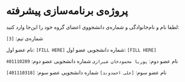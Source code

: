 # پروژه‌ی برنامه‌سازی پیشرفته
لطفا نام و نام‌خانوادگی و شماره‌ی دانشجووی اعضای گروه خود را این‌جا وارد کنید:

شماره‌ی تیم: `[3]`

نام عضو اول: `[FILL HERE]`
شماره دانشجویی عضو اول: `[FILL HERE]`

نام عضو دوم: `پوریا محمودخان شیرازی`
شماره دانشجویی عضو دوم: `401110289`

نام عضو سوم: `[علی احمدوند]`
شماره دانشجویی عضو سوم: `[401110318]`

